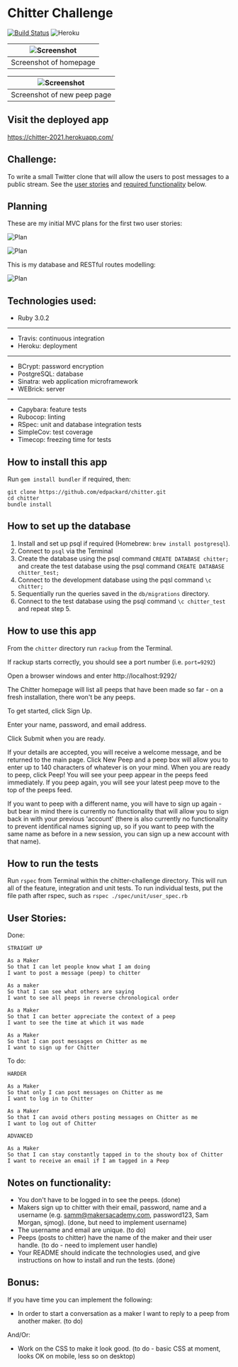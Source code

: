 # Chitter Challenge

[![Build Status](https://app.travis-ci.com/edpackard/chitter.svg?branch=main)](https://app.travis-ci.com/edpackard/chitter)
![Heroku](https://pyheroku-badge.herokuapp.com/?app=chitter-2021)

| ![Screenshot](./public/screenshots/chitter1.png) |
| :----------------------------------------------: |
|              Screenshot of homepage              |

| ![Screenshot](./public/screenshots/chitter2.png) |
| :----------------------------------------------: |
|           Screenshot of new peep page            |

## Visit the deployed app

https://chitter-2021.herokuapp.com/

## Challenge:

To write a small Twitter clone that will allow the users to post messages to a public stream. See the [user stories](#user-stories) and [required functionality](#notes-on-functionality) below.

## Planning

These are my initial MVC plans for the first two user stories:

![Plan](./public/plans/peep_plan.png)

![Plan](./public/plans/peeps_plan.png)

This is my database and RESTful routes modelling:

![Plan](./public/plans/plan.png)

## Technologies used:

- Ruby 3.0.2

---

- Travis: continuous integration
- Heroku: deployment

---

- BCrypt: password encryption
- PostgreSQL: database
- Sinatra: web application microframework
- WEBrick: server

---

- Capybara: feature tests
- Rubocop: linting
- RSpec: unit and database integration tests
- SimpleCov: test coverage
- Timecop: freezing time for tests

## How to install this app

Run `gem install bundler` if required, then:

```
git clone https://github.com/edpackard/chitter.git
cd chitter
bundle install
```

## How to set up the database

1. Install and set up psql if required (Homebrew: `brew install postgresql`).
2. Connect to `psql` via the Terminal
3. Create the database using the psql command `CREATE DATABASE chitter;` and create the test database using the psql command `CREATE DATABASE chitter_test;`
4. Connect to the development database using the pqsl command `\c chitter;`
5. Sequentially run the queries saved in the `db/migrations` directory.
6. Connect to the test database using the psql command `\c chitter_test` and repeat step 5.

## How to use this app

From the `chitter` directory run `rackup` from the Terminal.

If rackup starts correctly, you should see a port number (i.e. `port=9292`)

Open a browser windows and enter http://localhost:9292/

The Chitter homepage will list all peeps that have been made so far - on a fresh installation, there won't be any peeps.

To get started, click Sign Up.

Enter your name, password, and email address.

Click Submit when you are ready.

If your details are accepted, you will receive a welcome message, and be returned to the main page. Click New Peep and a peep box will allow you to enter up to 140 characters of whatever is on your mind. When you are ready to peep, click Peep! You will see your peep appear in the peeps feed immediately. If you peep again, you will see your latest peep move to the top of the peeps feed.

If you want to peep with a different name, you will have to sign up again - but bear in mind there is currently no functionality that will allow you to sign back in with your previous 'account' (there is also currently no functionality to prevent identifical names signing up, so if you want to peep with the same name as before in a new session, you can sign up a new account with that name).

## How to run the tests

Run `rspec` from Terminal within the chitter-challenge directory. This will run all of the feature, integration and unit tests. To run individual tests, put the file path after rspec, such as `rspec ./spec/unit/user_spec.rb`

## User Stories:

Done:

```
STRAIGHT UP

As a Maker
So that I can let people know what I am doing
I want to post a message (peep) to chitter

As a maker
So that I can see what others are saying
I want to see all peeps in reverse chronological order

As a Maker
So that I can better appreciate the context of a peep
I want to see the time at which it was made

As a Maker
So that I can post messages on Chitter as me
I want to sign up for Chitter
```

To do:

```
HARDER

As a Maker
So that only I can post messages on Chitter as me
I want to log in to Chitter

As a Maker
So that I can avoid others posting messages on Chitter as me
I want to log out of Chitter

ADVANCED

As a Maker
So that I can stay constantly tapped in to the shouty box of Chitter
I want to receive an email if I am tagged in a Peep
```

## Notes on functionality:

- You don't have to be logged in to see the peeps.
  (done)
- Makers sign up to chitter with their email, password, name and a username (e.g. samm@makersacademy.com, password123, Sam Morgan, sjmog).
  (done, but need to implement username)
- The username and email are unique.
  (to do)
- Peeps (posts to chitter) have the name of the maker and their user handle.
  (to do - need to implement user handle)
- Your README should indicate the technologies used, and give instructions on how to install and run the tests.
  (done)

## Bonus:

If you have time you can implement the following:

- In order to start a conversation as a maker I want to reply to a peep from another maker.
  (to do)

And/Or:

- Work on the CSS to make it look good.
  (to do - basic CSS at moment, looks OK on mobile, less so on desktop)
